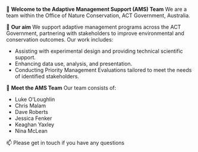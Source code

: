  👋 **Welcome to the Adaptive Management Support (AMS) Team**
 We are a team within the Office of Nature Conservation, ACT Government, Australia.


 🌱 **Our aim**
We support adaptive management programs across the ACT Government, partnering with stakeholders to improve environmental and conservation outcomes. Our work includes:

- Assisting with experimental design and providing technical scientific support.
- Enhancing data use, analysis, and presentation.
- Conducting Priority Management Evaluations tailored to meet the needs of identified stakeholders.


🐸 **Meet the AMS Team**
Our team consists of:
- Luke O'Loughlin
- Chris Malam 
- Dave Roberts
- Jessica Fenker
- Keaghan Yaxley
- Nina McLean

📫 Please get in touch if you have any questions <email here>
